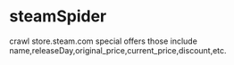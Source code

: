 # steamSpider
crawl store.steam.com special offers those include name,releaseDay,original_price,current_price,discount,etc.
